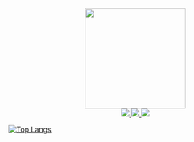 <div id="header" align="center">
  <img src="https://media.giphy.com/media/69bK4OX5RcklWMM69Z/giphy.gif" width="200"/>
</div>
<div id="badges" align="center">
  <a href="your-linkedin-URL">
    <img src="https://img.shields.io/badge/@terillen-blue?style=flatl&logo=telegram&labelColor=F1F1F1&color=2D2D2D"/>
  </a>
  <a href="your-youtube-URL">
    <img src="https://img.shields.io/badge/-SilentiumN-blue?style=flat&logo=github&labelColor=67178E&color=2D2D2D"/>
  </a>
  <a href="your-twitter-URL">
    <img src="https://img.shields.io/badge/hh-Morozova Anastasiia-blue?style=flatl&labelColor=CA0017&color=2D2D2D"/>
  </a>
</div>

[![Top Langs](https://github-readme-stats.vercel.app/api/top-langs/?username=SilentiumN&langs_count=8&hide=Hack)](https://github.com/anuraghazra/github-readme-stats)
